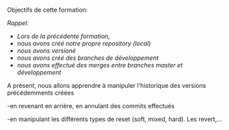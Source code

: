 
Objectifs de cette formation:

_Rappel:_

- _Lors de la précédente formation,_
- _nous avons créé notre propre repository (local)_
- _nous avons versioné_
- _nous avons créé des branches de développement_
- _nous avons effectué des merges entre branches master et développement_



A présent, nous allons apprendre à manipuler l'historique des versions précédemments créées

-en revenant en arrière, en annulant des commits effectués

-en manipulant les différents types de reset (soft, mixed, hard). Les revert,...
